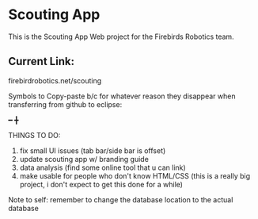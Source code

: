# Scouting App
This is the Scouting App Web project for the Firebirds Robotics team.

## Current Link:
firebirdrobotics.net/scouting

Symbols to Copy-paste b/c for whatever reason they disappear when transferring from github to eclipse:

━ ╋

THINGS TO DO:
 1) fix small UI issues (tab bar/side bar is offset)
 2) update scouting app w/ branding guide
 3) data analysis (find some online tool that u can link)
 4) make usable for people who don't know HTML/CSS (this is a really big project, i don't expect to get this done for a while)


Note to self: remember to change the database location to the actual database
